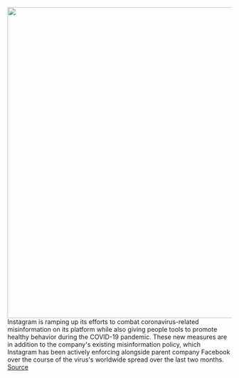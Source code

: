 <img src='https://cdn.vox-cdn.com/thumbor/voMKMxMkbYtJ-_62LbM6TqhaoCE=/0x0:2040x1360/1200x800/filters:focal(857x517:1183x843)/cdn.vox-cdn.com/uploads/chorus_image/image/66545827/acastro_190919_1777_instagram_0002.0.0.png' width='700px' /><br/>
Instagram is ramping up its efforts to combat coronavirus-related misinformation on its platform while also giving people tools to promote healthy behavior during the COVID-19 pandemic. These new measures are in addition to the company's existing misinformation policy, which Instagram has been actively enforcing alongside parent company Facebook over the course of the virus's worldwide spread over the last two months.
<a href='https://www.theverge.com/2020/3/24/21192026/instagram-coronavirus-covid-19-misinformation-co-watching-feature'> Source <a/>